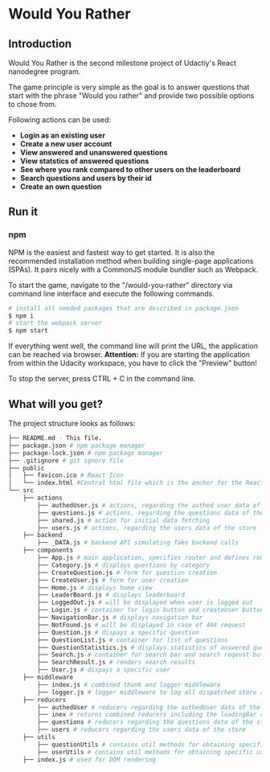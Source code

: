 # Would You Rather

## Introduction

Would You Rather is the second milestone project of Udactiy's React nanodegree program.

The game principle is very simple as the goal is to answer questions that start with the phrase "Would you rather" and provide two possible options to chose from.

Following actions can be used:
- **Login as an existing user**
- **Create a new user account**
- **View answered and unanswered questions**
- **View statstics of answered questions**
- **See where you rank compared to other users on the leaderboard**
- **Search questions and users by their id**
- **Create an own question**

## Run it

### npm

NPM is the easiest and fastest way to get started. It is also the recommended installation method when building single-page applications (SPAs). It pairs nicely with a CommonJS module bundler such as Webpack. 

To start the game, navigate to the "/would-you-rather" directory via command line interface and execute the following commands. 

```sh
# install all needed packages that are described in package.json
$ npm i
# start the webpack server
$ npm start
```

If everything went well, the command line will print the URL, the application can be reached via browser.
**Attention:** If you are starting the application from within the Udacity workspace, you have to click the "Preview" button!

To stop the server, press CTRL + C in the command line.

## What will you get? ##

The project structure looks as follows:
```bash
├── README.md - This file.
├── package.json # npm package manager 
├── package-lock.json # npm package manager 
├── .gitignore # git ignore file
├── public
│   ├── favicon.ico # React Icon
│   └── index.html #Central html file which is the anchor for the React app
└── src
	├── actions
    	├── authedUser.js # actions, regarding the authed user data of the store
        ├── questions.js # actions, regarding the questions data of the store
        ├── shared.js # action for initial data fetching
        ├── users.js # actions, regarding the users data of the store
    ├── backend
    	├── _DATA.js # backend API simulating fake backend calls
    ├── components
    	├── App.js # main application, specifies router and defines routes
        ├── Category.js # displays questions by category
        ├── CreateQuestion.js # form for question creation
        ├── CreateUser.js # form for user creation
        ├── Home.js # displays home view
        ├── LeaderBoard.js # displays leaderboard
        ├── LoggedOut.js # will be displayed when user is logged out
        ├── Login.js # container for login button and createUser button
        ├── NavigationBar.js # displays navigation bar
        ├── NotFound.js # will be displayed in case of 404 request
        ├── Question.js # dispays a specific question
        ├── QuestionList.js # container for list of questions
        ├── QuestionStatistics.js # displays statistics of answered questions
        ├── Search.js # container for search bar and search reqeust button in the nav bar 
        ├── SearchResult.js # renders search results
        ├── User.js # dispays a specific user
    ├── middleware
    	├── index.js # combined thunk and logger middleware
        ├── logger.js # logger middleware to log all dispatched store actions
    ├── reducers
    	├── authedUser # reducers regarding the authedUser data of the store
        ├── inex # returns combined reducers including the loadingBar reducer, to dispatch loading events
        ├── questions # reducers regarding the questions data of the store
        ├── users # reducers regarding the users data of the store
    ├── utils
    	├── questionUtils # contains util methods for obtaining specific questions
        ├── userUtils # contains util methods for obtaining specific users
    ├── index.js # used for DOM rendering     
```